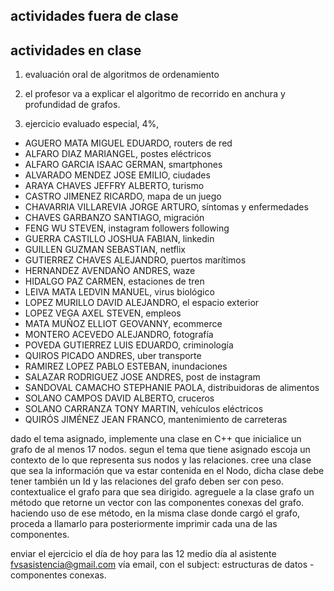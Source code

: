 ## actividades fuera de clase

## actividades en clase

1. evaluación oral de algoritmos de ordenamiento

2. el profesor va a explicar el algoritmo de recorrido en anchura y profundidad de grafos.

3. ejercicio evaluado especial, 4%,

- AGUERO MATA MIGUEL EDUARDO, routers de red
- ALFARO DIAZ MARIANGEL, postes eléctricos
- ALFARO GARCIA ISAAC GERMAN, smartphones
- ALVARADO MENDEZ JOSE EMILIO, ciudades
- ARAYA CHAVES JEFFRY ALBERTO, turismo
- CASTRO JIMENEZ RICARDO, mapa de un juego
- CHAVARRIA VILLAREVIA JORGE ARTURO, síntomas y enfermedades
- CHAVES GARBANZO SANTIAGO, migración
- FENG WU STEVEN, instagram followers following
- GUERRA CASTILLO JOSHUA FABIAN, linkedin
- GUILLEN GUZMAN SEBASTIAN, netflix
- GUTIERREZ CHAVES ALEJANDRO, puertos marítimos
- HERNANDEZ AVENDAÑO ANDRES, waze
- HIDALGO PAZ CARMEN, estaciones de tren
- LEIVA MATA LEDVIN MANUEL, virus biológico
- LOPEZ MURILLO DAVID ALEJANDRO, el espacio exterior
- LOPEZ VEGA AXEL STEVEN, empleos
- MATA MUÑOZ ELLIOT GEOVANNY, ecommerce
- MONTERO ACEVEDO ALEJANDRO, fotografía
- POVEDA GUTIERREZ LUIS EDUARDO, criminología
- QUIROS PICADO ANDRES, uber transporte
- RAMIREZ LOPEZ PABLO ESTEBAN, inundaciones
- SALAZAR RODRIGUEZ JOSE ANDRES, post de instagram
- SANDOVAL CAMACHO STEPHANIE PAOLA, distribuidoras de alimentos
- SOLANO CAMPOS DAVID ALBERTO, cruceros
- SOLANO CARRANZA TONY MARTIN, vehículos eléctricos
- QUIRÓS JIMÉNEZ JEAN FRANCO, mantenimiento de carreteras

dado el tema asignado, implemente una clase en C++ que inicialice un grafo de al menos 17 nodos. segun el tema que tiene asignado escoja un contexto de lo que representa sus nodos y las relaciones. cree una clase que sea la información que va estar contenida en el Nodo, dicha clase debe tener también un Id y las relaciones del grafo deben ser con peso. contextualice el grafo para que sea dirigido. agreguele a la clase grafo un método que retorne un vector con las componentes conexas del grafo. haciendo uso de ese método, en la misma clase donde cargó el grafo, proceda a llamarlo para posteriormente imprimir cada una de las componentes.

enviar el ejercicio el día de hoy para las 12 medio día al asistente [fvsasistencia@gmail.com](fvsasistencia@gmail.com) vía email, con el subject: estructuras de datos - componentes conexas.
